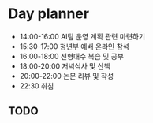 # Day planner

- 14:00-16:00 AI팀 운영 계획 관련 마련하기 
- 15:30-17:00 청년부 예배 온라인 참석
- 16:00-18:00 선형대수 복습 및 공부
- 18:00-20:00 저녁식사 및 산책
- 20:00-22:00 논문 리뷰 및 작성
- 22:30 취침


## TODO
